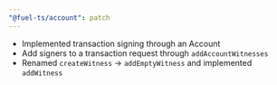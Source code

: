 ```yaml
---
"@fuel-ts/account": patch
---
```


- Implemented transaction signing through an Account
- Add signers to a transaction request through `addAccountWitnesses`
- Renamed `createWitness` -> `addEmptyWitness` and implemented `addWitness`
